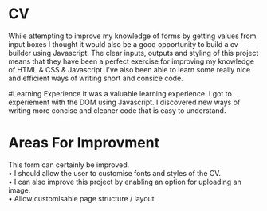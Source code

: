 # CV
While attempting to improve my knowledge of forms by getting values from input boxes I thought it would also be a good opportunity to build a cv builder using Javascript. The clear inputs, outputs and styling of this project means that they have been a perfect exercise for improving my knowledge of HTML & CSS & Javascript. I've also been able to learn some really nice and efficient ways of writing short and consice code.

#Learning Experience
It was a valuable learning experience. I got to experiement with the DOM using Javascript. I discovered new ways of writing more concise and cleaner code that is easy to understand. 

# Areas For Improvment 
This form can certainly be improved. <br>
• I should allow the user to customise fonts and styles of the CV. <br>
• I can also improve this project by enabling an option for uploading an image.<br>
• Allow customisable page structure / layout
